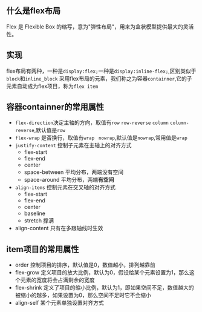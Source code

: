 ## 什么是flex布局
Flex 是 Flexible Box 的缩写，意为"弹性布局"，用来为盒状模型提供最大的灵活性。
## 实现
flex布局有两种，一种是`display:flex;`一种是`display:inline-flex;`,区别类似于`block`和`inline_block`
采用flex布局的元素，我们称之为容器`containner`,它的子元素自动成为flex项目，称为`flex item`
## 容器containner的常用属性
* `flex-direction`决定主轴的方向，取值有`row` `row-reverse` `column` `column-reverse`,默认值是`row`
* `flex-wrap` 是否换行，取值有`wrap ` `nowrap`,默认值是`nowrap`,常用值是`wrap`
* `justify-content` 控制子元素在主轴上的对齐方式
   * flex-start
   * flex-end 
   * center
   * space-between 平均分布，两端没有空间
   * space-around 平均分布，两端**有空间**
* `align-items` 控制元素在交叉轴的对齐方式
    * flex-start
    * flex-end
    * center
    * baseline
    * stretch 撑满
* align-content 只有在多跟轴线时生效

 ## item项目的常用属性
 * order 控制项目的排序，默认值是0，数值越小，排列越靠前
 * flex-grow 定义项目的放大比例，默认为0，假设给某个元素设置为1，那么这个元素的宽度将会占满剩余的宽度
 * flex-shrink 定义了项目的缩小比例，默认为1，即如果空间不足，数值越大的被缩小的越多，如果设置为0，那么空间不足时它不会缩小
 * align-self 某个元素单独设置对齐方式
